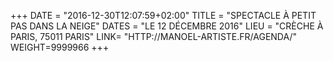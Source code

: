 +++
DATE = "2016-12-30T12:07:59+02:00"
TITLE = "SPECTACLE À PETIT PAS DANS LA NEIGE"
DATES = "LE 12 DÉCEMBRE 2016"
LIEU = "CRÈCHE À PARIS, 75011 PARIS"
LINK= "HTTP://MANOEL-ARTISTE.FR/AGENDA/"
WEIGHT=9999966
+++

